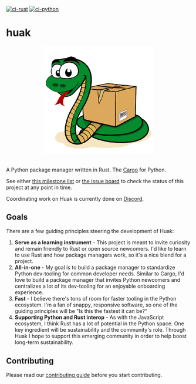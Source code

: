 [![ci-rust](https://github.com/cnpryer/huak/actions/workflows/ci-rust.yaml/badge.svg)](https://github.com/cnpryer/huak/actions/workflows/ci-rust.yaml)
[![ci-python](https://github.com/cnpryer/huak/actions/workflows/ci-python.yaml/badge.svg)](https://github.com/cnpryer/huak/actions/workflows/ci-python.yaml)

# huak

<div align="center">

<img src="docs/assets/img/logo.png" alt="Huak logo" width="300" role="img">

</div>

</br>

A Python package manager written in Rust. The [Cargo](https://github.com/rust-lang/cargo) for Python.

See either [this milestone list](https://github.com/cnpryer/huak/milestones) or [the issue board](https://github.com/users/cnpryer/projects/5) to check the status of this project at any point in time.

Coordinating work on Huak is currently done on [Discord](https://discord.gg/KjHdBaBGhm).

## Goals

There are a few guiding principles steering the development of Huak:

1. **Serve as a learning instrument** - This project is meant to invite curiosity and remain friendly to Rust or open source newcomers. I'd like to learn to use Rust and how package managers work, so it's a nice blend for a project.
2. **All-in-one** - My goal is to build a package manager to standardize Python dev-tooling for common developer needs. Similar to Cargo, I'd love to build a package manager that invites Python newcomers and centralizes a lot of its dev-tooling for an enjoyable onboarding experience.
3. **Fast** - I believe there's tons of room for faster tooling in the Python ecosystem. I'm a fan of snappy, responsive software, so one of the guiding principles will be "Is this the fastest it can be?"
4. **Supporting Python and Rust interop** - As with the JavaScript ecosystem, I think Rust has a lot of potential in the Python space. One key ingredient will be sustainability and the community's role. Through Huak I hope to support this emerging community in order to help boost long-term sustainability.

## Contributing

Please read our [contributing guide](./CONTRIBUTING.md) before you start contributing.